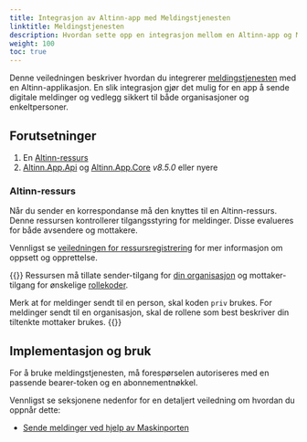 ```yaml
---
title: Integrasjon av Altinn-app med Meldingstjenesten
linktitle: Meldingstjenesten
description: Hvordan sette opp en integrasjon mellom en Altinn-app og Meldingstjenesten.
weight: 100
toc: true
---
```


Denne veiledningen beskriver hvordan du integrerer [meldingstjenesten](/correspondence/) med en Altinn-applikasjon.
En slik integrasjon gjør det mulig for en app å sende digitale meldinger og vedlegg sikkert til både organisasjoner og enkeltpersoner.

## Forutsetninger
1. En [Altinn-ressurs](#altinn-ressurs)
2. [Altinn.App.Api](https://www.nuget.org/packages/Altinn.App.Api) og [Altinn.App.Core](https://www.nuget.org/packages/Altinn.App.Core) _v8.5.0_ eller nyere

### Altinn-ressurs
Når du sender en korrespondanse må den knyttes til en Altinn-ressurs. Denne ressursen kontrollerer tilgangsstyring for
meldinger. Disse evalueres for både avsendere og mottakere.

Vennligst se [veiledningen for ressursregistrering](/correspondence/getting-started/developer-guides/serviceowner/#registeraresourceinaltinnresourceregistry)
for mer informasjon om oppsett og opprettelse.

{{<notice info notice-paragraph-fix>}}
Ressursen må tillate sender-tilgang for [din organisasjon](https://github.com/Altinn/altinn-cdn/blob/master/orgs/altinn-orgs.json)
og mottaker-tilgang for ønskelige [rollekoder](https://github.com/Altinn/altinn-cdn/blob/master/authorization/subjectoptions.json).

Merk at for meldinger sendt til en person, skal koden `priv` brukes. For meldinger sendt til en organisasjon, skal de rollene
som best beskriver din tiltenkte mottaker brukes.
{{</notice>}}

## Implementasjon og bruk
For å bruke meldingstjenesten, må forespørselen autoriseres med en passende bearer-token og en abonnementnøkkel.

Vennligst se seksjonene nedenfor for en detaljert veiledning om hvordan du oppnår dette:

- [Sende meldinger ved hjelp av Maskinporten](maskinporten)